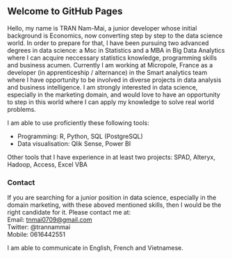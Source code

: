 ## Welcome to GitHub Pages

Hello, my name is TRAN Nam-Mai, a junior developer whose initial background is Economics, now converting step by step to the data science world. In order to prepare for that, I have been pursuing two advanced degrees in data science: a Msc in Statistics and a MBA in Big Data Analytics where I can acquire neccessary statistics knowledge, programming skills and business acumen. Currently I am working at Micropole, France as a developer (in apprenticeship / alternance) in the Smart analytics team where I have opportunity to be involved in diverse projects in data analysis and business intelligence. I am strongly interested in data science, especially in the marketing domain, and would love to have an opportunity to step in this world where I can apply my knowledge to solve real world problems.

I am able to use proficiently these following tools:

- Programming: R, Python, SQL (PostgreSQL)
- Data visualisation: Qlik Sense, Power BI

Other tools that I have experience in at least two projects: SPAD, Alteryx, Hadoop, Access, Excel VBA

### Contact

If you are searching for a junior position in data science, especially in the domain marketing, with these aboved mentioned skills, then I would be the right candidate for it. Please contact me at: <br/>
Email: tnmai0709@gmail.com <br/>
Twitter: @trannammai<br/>
Mobile: 0616442551<br/>

I am able to communicate in English, French and Vietnamese.



